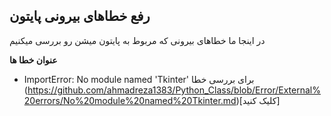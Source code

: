 
## رفع خطاهای بیرونی پایتون

در اینجا ما خطاهای بیرونی که مربوط به پایتون میشن رو بررسی میکنیم

 __عنوان خطا ها__

* ImportError: No module named 'Tkinter'
برای بررسی خطا (https://github.com/ahmadreza1383/Python_Class/blob/Error/External%20errors/No%20module%20named%20Tkinter.md)[کلیک کنید]
